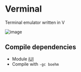 # Verminal
Terminal emulator written in V

![image](https://user-images.githubusercontent.com/16439221/153243807-7fa2ecdb-24af-4a02-9d5a-737150eb4c57.png)

## Compile dependencies
- Module [iUI](https://github.com/isaiahpatton/ui)
- Compile with `-gc boehm`

